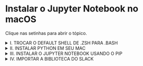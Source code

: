 # Instalar o Jupyter Notebook no macOS
Clique nas setinhas para abrir o tópico.
<details><summary>I. TROCAR O DEFAULT SHELL DE .ZSH PARA .BASH</summary>


Hoje, o Mac usa o default shell como ``.zsh``. Eu, particularmente, prefiro o shell ``.bash`` por suportar várias funcionalidades. O primeiro passo seria trocar o shell de ``.zsh`` para ``.bash``.

Vamos ao primeiro passo. 

1. Abra o seu terminal pelo ``command+espaço``;
2. Para você ver que existem vários shells, digite ``cat /etc/shells``;
3. Você estará visualizando os shells existentes. Mas como precisamos setar o shell para ``.bash``, vamos ao próximo passo;
4. Digitar o comando ``chsh -s /bin/bash`` , *dica: ``chsh - s`` significa ``change shell``;
5. Informe a senha do seu Mac e dê enter (é normal não aparecer a senha visivelmente);
6. Pronto!
</p>
</details>

<details><summary>II. INSTALAR PYTHON EM SEU MAC</summary>

Normalmente o seu Mac vem com python instalado de forma nativa. Vamos verificar? Tem que ser a última versão de Python que é o 3.x.

1. No terminal (command+espaço), digite ``which python3``;
2. O terminal deve retornar a mensagem ``/usr/bin/python3``, o que significa que já está instalado!
</p>
</details>

<details><summary>III. INSTALAR O JUPYTER NOTEBOOK USANDO O PIP</summary>

Em vez de usar o Visual Code Studio para codar, prefiro o Jupyter Notebook por ser mais intuitivo e funciona no formato web. 

Pip é um gerenciador de pacotes padrão usado para instalar e gerenciar pacotes de software escritos em Python. Normalmente vem de forma nativa no macOS e usaremos o pip para instalar o jupiter notebook.

Vamos a instalação:

1. No terminal, digite ``pip3 install jupyter``;
2. Vai estar instalando e provavelmente vai acusar que o atual diretório não é um PATH;
3. Vamos ver qual é a variável do seu ambiente (PATH) digitando ``echo $PATH``;
4. Provavelmente deve aparecer a mensagem ``usr/local/bin:/usr/bin:/bin:/usr/sbin:/sbin``;
5. Execute este comando para padronizar o PATH ``nano .bash_profile`` ;
6. Copie este comando ``export PATH=$PATH:~/Library/Python/3.9/bin`` e cole;
7. Aperte o Control+O no teclado para confirmar a mudança do path;
8. Aperte ENTER para finalizar a confirmação, Você verá a mensagem ``[Wrote NUMBER linhas]``;
9. Aperte o ``Control+X`` para sair do nano;
10. Saia do terminal e abra novamente o terminal;
11. Digite ``echo $PATH`` ;
12. Deve aparecer a mensagem ``/usr/local/bin:/usr/bin:/bin:/usr/sbin:/sbin:/usr/local/munki:/Users/nomedoseucomputador/Library/Python/3.9/bin`` ;
13. Pronto! O objetivo disso foi para não ter que precisar escrever o ``diretório+jupyter notebook`` toda vez que você for abrir o terminal. Agora pode abrir o jupyter notebook digitando o único comando ``jupyter notebook``;
14. Vai abrir uma nova janela web e enjoy it!
15. Para sair do jupyter, basta apertar ``Control+C`` e depois dê enter em ``y`` no terminal ou clicar em ``Logout`` na web;
16. Para fechar o terminal, aperte ``command+W``.
</p>
</details>

<details><summary>IV. IMPORTAR A BIBLIOTECA DO SLACK</summary>

Para você usar o bot do slack com Python, precisa usar a biblioteca do Slack. O Slack fornece uma API Python Slack rica para integração. Para importar via terminal, digite ``pip3 install slackclient``

Agora é só usar a criatividade no jupyter notebook e dar o ``run``!
</p>
</details>

